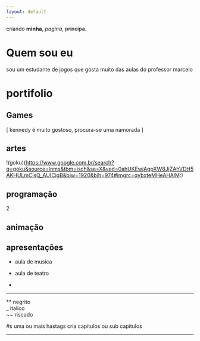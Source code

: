 ```yaml
---
layout: default
---
```


criando  **minha**, _pagina_,  ~~principa~~.
# Quem sou eu

sou um estudante de jogos que gosta muito das aulas do professor marcelo

# portifolio

## Games

[ kennedy é muito gostoso, procura-se uma namorada ] 

## artes

!(goku)(https://www.google.com.br/search?q=goku&source=lnms&tbm=isch&sa=X&ved=0ahUKEwjAgpXW8JjZAhVDH5AKHULmCisQ_AUICigB&biw=1920&bih=974#imgrc=qybxteMHeAHAlM:)

## programação
2
## animação

## apresentações

* aula de musica

* aula de teatro

* 


* * *

** negrito    
_ italico    
~~ riscado    

#s uma ou mais  hastags cria capítulos ou sub capitulos

* * *

